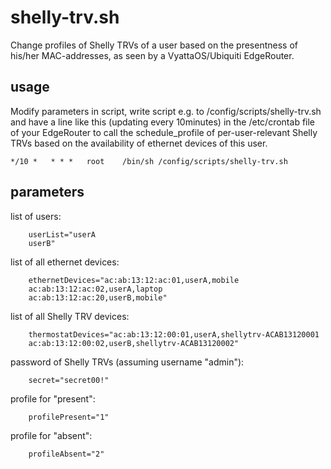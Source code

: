 # shelly-trv.sh

Change profiles of Shelly TRVs of a user based on the presentness of his/her MAC-addresses, as seen by a VyattaOS/Ubiquiti EdgeRouter.

## usage

Modify parameters in script, write script e.g. to /config/scripts/shelly-trv.sh and have a line like this (updating every 10minutes) in the /etc/crontab file of your EdgeRouter to call the schedule_profile of per-user-relevant Shelly TRVs based on the availability of ethernet devices of this user.

`*/10 *   * * *   root    /bin/sh /config/scripts/shelly-trv.sh`

## parameters



list of users:
```
    userList="userA
    userB"
```

list of all ethernet devices:
```
    ethernetDevices="ac:ab:13:12:ac:01,userA,mobile
    ac:ab:13:12:ac:02,userA,laptop
    ac:ab:13:12:ac:20,userB,mobile"
```

list of all Shelly TRV devices:
```
    thermostatDevices="ac:ab:13:12:00:01,userA,shellytrv-ACAB13120001
    ac:ab:13:12:00:02,userB,shellytrv-ACAB13120002"
```

password of Shelly TRVs (assuming username "admin"):
```
    secret="secret00!"
```

profile for "present":
```
    profilePresent="1"
```

profile for "absent":
```
    profileAbsent="2"
```
